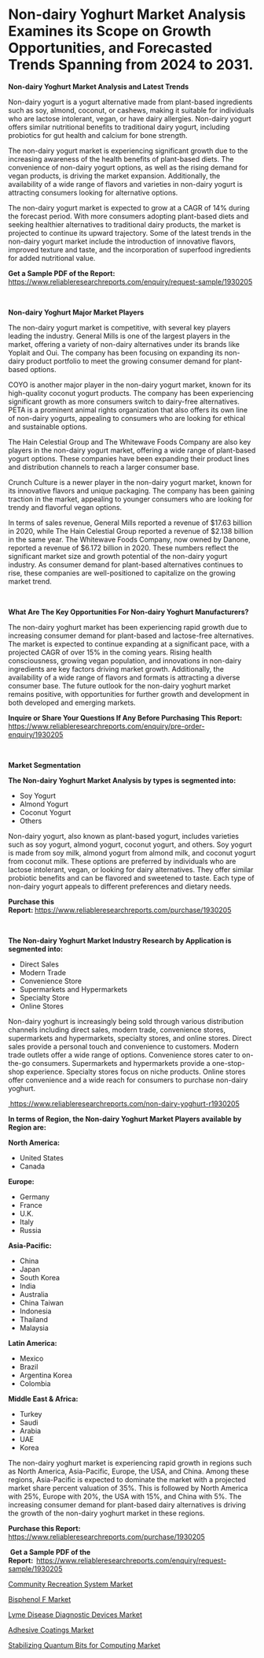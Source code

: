 <p><h1>Non-dairy Yoghurt Market Analysis Examines its Scope on Growth Opportunities, and Forecasted Trends Spanning from 2024 to 2031.</h1></p><p><strong>Non-dairy Yoghurt Market Analysis and Latest Trends</strong></p>
<p><p>Non-dairy yogurt is a yogurt alternative made from plant-based ingredients such as soy, almond, coconut, or cashews, making it suitable for individuals who are lactose intolerant, vegan, or have dairy allergies. Non-dairy yogurt offers similar nutritional benefits to traditional dairy yogurt, including probiotics for gut health and calcium for bone strength.</p><p>The non-dairy yogurt market is experiencing significant growth due to the increasing awareness of the health benefits of plant-based diets. The convenience of non-dairy yogurt options, as well as the rising demand for vegan products, is driving the market expansion. Additionally, the availability of a wide range of flavors and varieties in non-dairy yogurt is attracting consumers looking for alternative options.</p><p>The non-dairy yogurt market is expected to grow at a CAGR of 14% during the forecast period. With more consumers adopting plant-based diets and seeking healthier alternatives to traditional dairy products, the market is projected to continue its upward trajectory. Some of the latest trends in the non-dairy yogurt market include the introduction of innovative flavors, improved texture and taste, and the incorporation of superfood ingredients for added nutritional value.</p></p>
<p><strong>Get a Sample PDF of the Report:&nbsp;</strong> <a href="https://www.reliableresearchreports.com/enquiry/request-sample/1930205">https://www.reliableresearchreports.com/enquiry/request-sample/1930205</a></p>
<p>&nbsp;</p>
<p><strong>Non-dairy Yoghurt Major Market Players</strong></p>
<p><p>The non-dairy yogurt market is competitive, with several key players leading the industry. General Mills is one of the largest players in the market, offering a variety of non-dairy alternatives under its brands like Yoplait and Oui. The company has been focusing on expanding its non-dairy product portfolio to meet the growing consumer demand for plant-based options.</p><p>COYO is another major player in the non-dairy yogurt market, known for its high-quality coconut yogurt products. The company has been experiencing significant growth as more consumers switch to dairy-free alternatives. PETA is a prominent animal rights organization that also offers its own line of non-dairy yogurts, appealing to consumers who are looking for ethical and sustainable options.</p><p>The Hain Celestial Group and The Whitewave Foods Company are also key players in the non-dairy yogurt market, offering a wide range of plant-based yogurt options. These companies have been expanding their product lines and distribution channels to reach a larger consumer base.</p><p>Crunch Culture is a newer player in the non-dairy yogurt market, known for its innovative flavors and unique packaging. The company has been gaining traction in the market, appealing to younger consumers who are looking for trendy and flavorful vegan options.</p><p>In terms of sales revenue, General Mills reported a revenue of $17.63 billion in 2020, while The Hain Celestial Group reported a revenue of $2.138 billion in the same year. The Whitewave Foods Company, now owned by Danone, reported a revenue of $6.172 billion in 2020. These numbers reflect the significant market size and growth potential of the non-dairy yogurt industry. As consumer demand for plant-based alternatives continues to rise, these companies are well-positioned to capitalize on the growing market trend.</p></p>
<p>&nbsp;</p>
<p><strong>What Are The Key Opportunities For Non-dairy Yoghurt Manufacturers?</strong></p>
<p><p>The non-dairy yoghurt market has been experiencing rapid growth due to increasing consumer demand for plant-based and lactose-free alternatives. The market is expected to continue expanding at a significant pace, with a projected CAGR of over 15% in the coming years. Rising health consciousness, growing vegan population, and innovations in non-dairy ingredients are key factors driving market growth. Additionally, the availability of a wide range of flavors and formats is attracting a diverse consumer base. The future outlook for the non-dairy yoghurt market remains positive, with opportunities for further growth and development in both developed and emerging markets.</p></p>
<p><strong>Inquire or Share Your Questions If Any Before Purchasing This Report:</strong> <a href="https://www.reliableresearchreports.com/enquiry/pre-order-enquiry/1930205">https://www.reliableresearchreports.com/enquiry/pre-order-enquiry/1930205</a></p>
<p>&nbsp;</p>
<p><strong>Market Segmentation</strong></p>
<p><strong>The Non-dairy Yoghurt Market Analysis by types is segmented into:</strong></p>
<p><ul><li>Soy Yogurt</li><li>Almond Yogurt</li><li>Coconut Yogurt</li><li>Others</li></ul></p>
<p><p>Non-dairy yogurt, also known as plant-based yogurt, includes varieties such as soy yogurt, almond yogurt, coconut yogurt, and others. Soy yogurt is made from soy milk, almond yogurt from almond milk, and coconut yogurt from coconut milk. These options are preferred by individuals who are lactose intolerant, vegan, or looking for dairy alternatives. They offer similar probiotic benefits and can be flavored and sweetened to taste. Each type of non-dairy yogurt appeals to different preferences and dietary needs.</p></p>
<p><strong>Purchase this Report:&nbsp;</strong><a href="https://www.reliableresearchreports.com/purchase/1930205">https://www.reliableresearchreports.com/purchase/1930205</a></p>
<p>&nbsp;</p>
<p><strong>The Non-dairy Yoghurt Market Industry Research by Application is segmented into:</strong></p>
<p><ul><li>Direct Sales</li><li>Modern Trade</li><li>Convenience Store</li><li>Supermarkets and Hypermarkets</li><li>Specialty Store</li><li>Online Stores</li></ul></p>
<p><p>Non-dairy yoghurt is increasingly being sold through various distribution channels including direct sales, modern trade, convenience stores, supermarkets and hypermarkets, specialty stores, and online stores. Direct sales provide a personal touch and convenience to customers. Modern trade outlets offer a wide range of options. Convenience stores cater to on-the-go consumers. Supermarkets and hypermarkets provide a one-stop-shop experience. Specialty stores focus on niche products. Online stores offer convenience and a wide reach for consumers to purchase non-dairy yoghurt.</p></p>
<p><a href="https://www.reliableresearchreports.com/non-dairy-yoghurt-r1930205">&nbsp;https://www.reliableresearchreports.com/non-dairy-yoghurt-r1930205</a></p>
<p><strong>In terms of Region, the Non-dairy Yoghurt Market Players available by Region are:</strong></p>
<p>
    <p> <strong> North America: </strong>
        <ul>
            <li>United States</li>
            <li>Canada</li>
        </ul>
        </p> 
    <p> <strong> Europe: </strong>
        <ul>
            <li>Germany</li>
            <li>France</li>
            <li>U.K.</li>
            <li>Italy</li>
            <li>Russia</li>
        </ul>
        </p> 
    <p> <strong> Asia-Pacific: </strong>
        <ul>
            <li>China</li>
            <li>Japan</li>
            <li>South Korea</li>
            <li>India</li>
            <li>Australia</li>
            <li>China Taiwan</li>
            <li>Indonesia</li>
            <li>Thailand</li>
            <li>Malaysia</li>
        </ul>
        </p> 
    <p> <strong> Latin America: </strong>
        <ul>
            <li>Mexico</li>
            <li>Brazil</li>
            <li>Argentina Korea</li>
            <li>Colombia</li>
        </ul>
        </p> 
    <p> <strong> Middle East & Africa: </strong>
        <ul>
            <li>Turkey</li>
            <li>Saudi</li>
            <li>Arabia</li>
            <li>UAE</li>
            <li>Korea</li>
        </ul>
    </p>
    </p>
<p><p>The non-dairy yoghurt market is experiencing rapid growth in regions such as North America, Asia-Pacific, Europe, the USA, and China. Among these regions, Asia-Pacific is expected to dominate the market with a projected market share percent valuation of 35%. This is followed by North America with 25%, Europe with 20%, the USA with 15%, and China with 5%. The increasing consumer demand for plant-based dairy alternatives is driving the growth of the non-dairy yoghurt market in these regions.</p></p>
<p><strong>Purchase this Report: </strong><a href="https://www.reliableresearchreports.com/purchase/1930205">https://www.reliableresearchreports.com/purchase/1930205</a></p>
<p>&nbsp;<strong>Get a Sample PDF of the Report:&nbsp;&nbsp;</strong><a href="https://www.reliableresearchreports.com/enquiry/request-sample/1930205">https://www.reliableresearchreports.com/enquiry/request-sample/1930205</a></p>
<p><strong></strong></p>
<p><p><a href="https://github.com/brittnycachero596/Market-Research-Report-List-1/blob/main/community-recreation-system-market.md">Community Recreation System Market</a></p><p><a href="https://www.linkedin.com/pulse/insights-bisphenol-f-industry-market-financial-status-size-pc5ce">Bisphenol F Market</a></p><p><a href="https://issuu.com/reportprime-2/docs/lyme-disease-diagnostic-devices-market-size-2030.p">Lyme Disease Diagnostic Devices Market</a></p><p><a href="https://www.linkedin.com/pulse/global-adhesive-coatings-market-projected-grow-cagr-146-forcasted-pylue">Adhesive Coatings Market</a></p><p><a href="https://issuu.com/reportprime-2/docs/stabilizing-quantum-bits-for-computing-market-size">Stabilizing Quantum Bits for Computing Market</a></p></p>